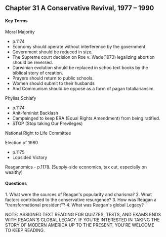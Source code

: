 ## Chapter 31 A Conservative Revival, 1977 – 1990

#### Key Terms
Moral Majority
+ p.1174
+ Economy should operate without interference by the government.
+ Government should be reduced in size.
+ The Supreme court decision on Roe v. Wade(1973) legalizing abortion should be reversed.
+ Darwinian evolution should be replaced in schoo text books by the biblical story of creation.
+ Prayers should return to public schools.
+ Women should submit to their husbands
+ And Communism should be oppose as a form of pagan totaliariansim.

Phyliss Schlafy
+ p.1174
+ Anit-feminist Backlash
+ Campainged to keep ERA (Equal Rights Amendment) from being ratified.
+ STOP (Stop taking Our Previleges)

National Right to Life Committee

Election of 1980
+ p.1175
+ Lopsided Victory

Reaganomics - p.1178. (Supply-side economics, tax cut, especially on wealthy)

#### Questions
1\.	What were the sources of Reagan's popularity and charisma?
2\.	What factors contributed to the conservative resurgence?
3\.	How was Reagan a "transformational president"?
4\. What was Reagan's global Legacy?

NOTE: ASSIGNED TEXT READING FOR QUIZZES, TESTS, AND EXAMS ENDS WITH REAGAN'S GLOBAL LEGACY. IF YOU'RE INTERESTED IN TAKING THE STORY OF MODERN AMERICA UP TO THE PRESENT, YOU'RE WELCOME TO KEEP READING.
